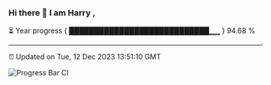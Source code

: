 ### Hi there 👋 I am Harry , 

⏳ Year progress { ████████████████████████████▁▁ } 94.68 %

---

⏰ Updated on Tue, 12 Dec 2023 13:51:10 GMT

![Progress Bar CI](https://github.com/duykhang68/duykhang68/workflows/Progress%20Bar%20CI/badge.svg)
